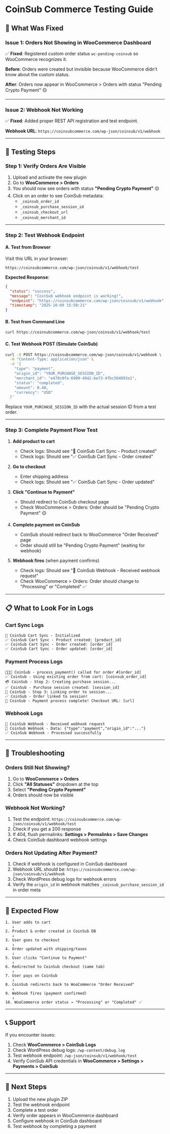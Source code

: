 # CoinSub Commerce Testing Guide

## 🔧 **What Was Fixed**

### **Issue 1: Orders Not Showing in WooCommerce Dashboard**
✅ **Fixed**: Registered custom order status `wc-pending-coinsub` so WooCommerce recognizes it.

**Before**: Orders were created but invisible because WooCommerce didn't know about the custom status.

**After**: Orders now appear in WooCommerce > Orders with status "Pending Crypto Payment" 🟡

---

### **Issue 2: Webhook Not Working**
✅ **Fixed**: Added proper REST API registration and test endpoint.

**Webhook URL**: `https://coinsubcommerce.com/wp-json/coinsub/v1/webhook`

---

## 🧪 **Testing Steps**

### **Step 1: Verify Orders Are Visible**

1. Upload and activate the new plugin
2. Go to **WooCommerce > Orders**
3. You should now see orders with status **"Pending Crypto Payment"** 🟡
4. Click on an order to see CoinSub metadata:
   - `_coinsub_order_id`
   - `_coinsub_purchase_session_id`
   - `_coinsub_checkout_url`
   - `_coinsub_merchant_id`

---

### **Step 2: Test Webhook Endpoint**

#### **A. Test from Browser**
Visit this URL in your browser:
```
https://coinsubcommerce.com/wp-json/coinsub/v1/webhook/test
```

**Expected Response**:
```json
{
  "status": "success",
  "message": "CoinSub webhook endpoint is working!",
  "endpoint": "https://coinsubcommerce.com/wp-json/coinsub/v1/webhook",
  "timestamp": "2025-10-09 15:50:21"
}
```

#### **B. Test from Command Line**
```bash
curl https://coinsubcommerce.com/wp-json/coinsub/v1/webhook/test
```

#### **C. Test Webhook POST (Simulate CoinSub)**
```bash
curl -X POST https://coinsubcommerce.com/wp-json/coinsub/v1/webhook \
  -H "Content-Type: application/json" \
  -d '{
    "type": "payment",
    "origin_id": "YOUR_PURCHASE_SESSION_ID",
    "merchant_id": "e470c0fa-6909-4942-be73-4fbc504893a1",
    "status": "completed",
    "amount": 0.40,
    "currency": "USD"
  }'
```

Replace `YOUR_PURCHASE_SESSION_ID` with the actual session ID from a test order.

---

### **Step 3: Complete Payment Flow Test**

1. **Add product to cart**
   - Check logs: Should see "🔄 CoinSub Cart Sync - Product created"
   - Check logs: Should see "✅ CoinSub Cart Sync - Order created"

2. **Go to checkout**
   - Enter shipping address
   - Check logs: Should see "✅ CoinSub Cart Sync - Order updated"

3. **Click "Continue to Payment"**
   - Should redirect to CoinSub checkout page
   - Check WooCommerce > Orders: Order should be "Pending Crypto Payment" 🟡

4. **Complete payment on CoinSub**
   - CoinSub should redirect back to WooCommerce "Order Received" page
   - Order should still be "Pending Crypto Payment" (waiting for webhook)

5. **Webhook fires** (when payment confirms)
   - Check logs: Should see "🔔 CoinSub Webhook - Received webhook request"
   - Check WooCommerce > Orders: Order should change to "Processing" or "Completed" ✅

---

## 📋 **What to Look For in Logs**

### **Cart Sync Logs**
```
🔄 CoinSub Cart Sync - Initialized
✅ CoinSub Cart Sync - Product created: [product_id]
✅ CoinSub Cart Sync - Order created: [order_id]
✅ CoinSub Cart Sync - Order updated: [order_id]
```

### **Payment Process Logs**
```
🚀🚀🚀 CoinSub - process_payment() called for order #[order_id]
✅ CoinSub - Using existing order from cart: [coinsub_order_id]
💳 CoinSub - Step 2: Creating purchase session...
✅ CoinSub - Purchase session created: [session_id]
🔗 CoinSub - Step 3: Linking order to session...
✅ CoinSub - Order linked to session!
🎉 CoinSub - Payment process complete! Checkout URL: [url]
```

### **Webhook Logs**
```
🔔 CoinSub Webhook - Received webhook request
🔔 CoinSub Webhook - Data: {"type":"payment","origin_id":"..."}
✅ CoinSub Webhook - Processed successfully
```

---

## 🐛 **Troubleshooting**

### **Orders Still Not Showing?**
1. Go to **WooCommerce > Orders**
2. Click **"All Statuses"** dropdown at the top
3. Select **"Pending Crypto Payment"**
4. Orders should now be visible

### **Webhook Not Working?**
1. Test the endpoint: `https://coinsubcommerce.com/wp-json/coinsub/v1/webhook/test`
2. Check if you get a 200 response
3. If 404, flush permalinks: **Settings > Permalinks > Save Changes**
4. Check CoinSub dashboard webhook settings

### **Orders Not Updating After Payment?**
1. Check if webhook is configured in CoinSub dashboard
2. Webhook URL should be: `https://coinsubcommerce.com/wp-json/coinsub/v1/webhook`
3. Check WordPress debug logs for webhook errors
4. Verify the `origin_id` in webhook matches `_coinsub_purchase_session_id` in order meta

---

## 🎯 **Expected Flow**

```
1. User adds to cart
   ↓
2. Product & order created in CoinSub DB
   ↓
3. User goes to checkout
   ↓
4. Order updated with shipping/taxes
   ↓
5. User clicks "Continue to Payment"
   ↓
6. Redirected to CoinSub checkout (same tab)
   ↓
7. User pays on CoinSub
   ↓
8. CoinSub redirects back to WooCommerce "Order Received"
   ↓
9. Webhook fires (payment confirmed)
   ↓
10. WooCommerce order status → "Processing" or "Completed" ✅
```

---

## 📞 **Support**

If you encounter issues:
1. Check **WooCommerce > CoinSub Logs**
2. Check WordPress debug logs: `/wp-content/debug.log`
3. Test webhook endpoint: `/wp-json/coinsub/v1/webhook/test`
4. Verify CoinSub API credentials in **WooCommerce > Settings > Payments > CoinSub**

---

## 🚀 **Next Steps**

1. Upload the new plugin ZIP
2. Test the webhook endpoint
3. Complete a test order
4. Verify order appears in WooCommerce dashboard
5. Configure webhook in CoinSub dashboard
6. Test webhook by completing a payment

